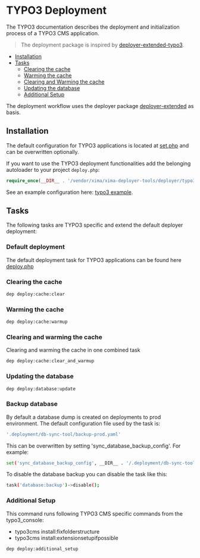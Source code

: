 # TYPO3 Deployment

The TYPO3 documentation describes the deployment and initialization process of a TYPO3 CMS application.

> The deployment package is inspired by [deployer-extended-typo3](https://github.com/sourcebroker/deployer-extended-typo3).

* [Installation](#installation)
* [Tasks](#tasks)
  + [Clearing the cache](#clearing-the-cache)
  + [Warming the cache](#warming-the-cache)
  + [Clearing and Warming the cache](#clearing-and-warming-the-cache)
  + [Updating the database](#updating-the-database)
  + [Additional Setup](#additional-setup)


The deployment workflow uses the deployer package [deployer-extended](https://github.com/sourcebroker/deployer-extended) as basis. 

## Installation

The default configuration for TYPO3 applications is located at [set.php](../deployer/typo3/config/set.php) and can be overwritten optionally.

If you want to use the TYPO3 deployment functionalities add the belonging autoloader to your project `deploy.php`:

```php
require_once(__DIR__ . '/vendor/xima/xima-deployer-tools/deployer/typo3/autoload.php');
```

See an example configuration here: [typo3 example](../deployer/typo3/example/).

## Tasks

The following tasks are TYPO3 specific and extend the default deployer deployment:

### Default deployment

The default deployment task for TYPO3 applications can be found here  [deploy.php](../deployer/typo3/task/deploy.php)

### Clearing the cache

```bash
dep deploy:cache:clear
```

### Warming the cache

```bash
dep deploy:cache:warmup
```

### Clearing and warming the cache
Clearing and warming the cache in one combined task

```bash
dep deploy:cache:clear_and_warmup
```

### Updating the database

```bash
dep deploy:database:update
```

### Backup database

By default a database dump is created on deployments to prod environment. The default configuration file used by the task is:

```bash
'.deployment/db-sync-tool/backup-prod.yaml'
```
This can be overwritten by setting 'sync_database_backup_config'. For example:
```bash
set('sync_database_backup_config', __DIR__ . '/.deployment/db-sync-tool/some-configation.json');
```
To disable the database backup you can disable the task like this:
```bash
task('database:backup')->disable();
```

### Additional Setup

This command runs following TYPO3 CMS specific commands from the typo3_console:
- typo3cms install:fixfolderstructure 
- typo3cms install:extensionsetupifpossible

```bash
dep deploy:additional_setup
```
